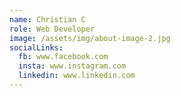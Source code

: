 ```yaml
---
name: Christian C
role: Web Developer
image: /assets/img/about-image-2.jpg
socialLinks:
  fb: www.facebook.com
  insta: www.instagram.com
  linkedin: www.linkedin.com
---
```


